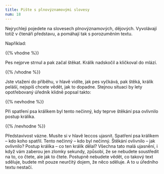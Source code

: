 ```yaml
---
title: Pište s plnovýznamovými slovesy
num: 18
---
```

Nejrychleji pojedete na slovesech plnovýznamových, dějových. Vyvolávají totiž v čtenáři představu, a pomáhají tak s porozuměním textu.

Například:

{{% vhodne %}}

Pes nejprve strnul a pak začal štěkat. Králík nadskočil a kličkoval do mlází.

{{% /vhodne %}}

Jste vtaženi do příběhu, v hlavě vidíte, jak pes vyčkává, pak štěká, králík peláší, nejspíš chcete vědět, jak to dopadne. Stejnou situaci by lety opotřebovaný úředník klidně popsal takto:

{{% nevhodne %}}

Při spatření psa králíkem byl tento nečinný, kdy teprve štěkání psa ovlivnilo postup králíka.

{{% /nevhodne %}}

Představivost vázne. Musíte si v hlavě leccos ujasnit. Spatření psa králíkem – kdo koho spatřil. Tento nečinný – kdo byl nečinný. Štěkání ovlivnilo – jak ovlivnilo? Postup králíka – co ten králík dělal? Všechna tato malá ujasnění, i když vám zaberou jen zlomky sekundy, způsobí, že se nebudete soustředit na to, co čtete, ale jak to čtete. Postupně nebudete vědět, co takový text sděluje, budete mít pouze neurčitý dojem, že něco sděluje. A to u úředního textu nestačí.